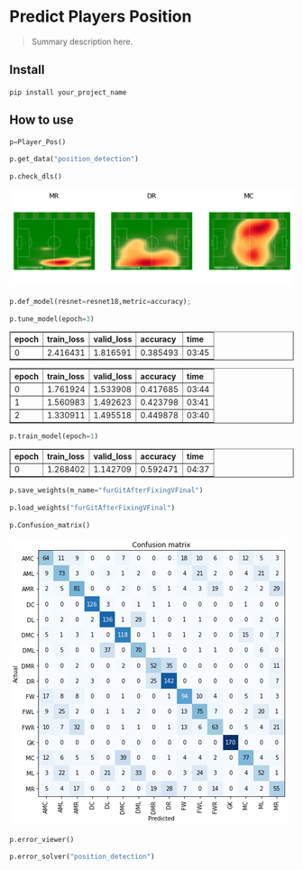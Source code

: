 # Predict Players Position
> Summary description here.


## Install

`pip install your_project_name`

## How to use

```python
p=Player_Pos()
```

```python
p.get_data("position_detection")
```

```python
p.check_dls()
```


![png](docs/images/output_5_0.png)


```python
p.def_model(resnet=resnet18,metric=accuracy);
```

```python
p.tune_model(epoch=3)
```


<table border="1" class="dataframe">
  <thead>
    <tr style="text-align: left;">
      <th>epoch</th>
      <th>train_loss</th>
      <th>valid_loss</th>
      <th>accuracy</th>
      <th>time</th>
    </tr>
  </thead>
  <tbody>
    <tr>
      <td>0</td>
      <td>2.416431</td>
      <td>1.816591</td>
      <td>0.385493</td>
      <td>03:45</td>
    </tr>
  </tbody>
</table>



<table border="1" class="dataframe">
  <thead>
    <tr style="text-align: left;">
      <th>epoch</th>
      <th>train_loss</th>
      <th>valid_loss</th>
      <th>accuracy</th>
      <th>time</th>
    </tr>
  </thead>
  <tbody>
    <tr>
      <td>0</td>
      <td>1.761924</td>
      <td>1.533908</td>
      <td>0.417685</td>
      <td>03:44</td>
    </tr>
    <tr>
      <td>1</td>
      <td>1.560983</td>
      <td>1.492623</td>
      <td>0.423798</td>
      <td>03:41</td>
    </tr>
    <tr>
      <td>2</td>
      <td>1.330911</td>
      <td>1.495518</td>
      <td>0.449878</td>
      <td>03:40</td>
    </tr>
  </tbody>
</table>


```python
p.train_model(epoch=1)
```


<table border="1" class="dataframe">
  <thead>
    <tr style="text-align: left;">
      <th>epoch</th>
      <th>train_loss</th>
      <th>valid_loss</th>
      <th>accuracy</th>
      <th>time</th>
    </tr>
  </thead>
  <tbody>
    <tr>
      <td>0</td>
      <td>1.268402</td>
      <td>1.142709</td>
      <td>0.592471</td>
      <td>04:37</td>
    </tr>
  </tbody>
</table>


```python
p.save_weights(m_name="furGitAfterFixingVFinal")
```

```python
p.load_weights("furGitAfterFixingVFinal")
```

```python
p.Confusion_matrix()
```






![png](docs/images/output_11_1.png)


```python
p.error_viewer()
```









```python
p.error_solver("position_detection")
```
